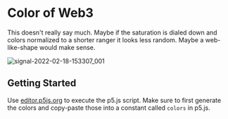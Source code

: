 # Color of Web3

This doesn't really say much. Maybe if the saturation is dialed down and colors normalized to a shorter ranger it looks less random. Maybe a web-like-shape would make sense.

![signal-2022-02-18-153307_001](https://user-images.githubusercontent.com/26876570/155016856-f35bbc94-d96a-4501-9650-adc27c6d2a7b.jpeg)

## Getting Started

Use [editor.p5js.org](https://editor.p5js.org/]) to execute the p5.js script. Make sure to first generate the colors and copy-paste those into a constant called `colors` in p5.js.
